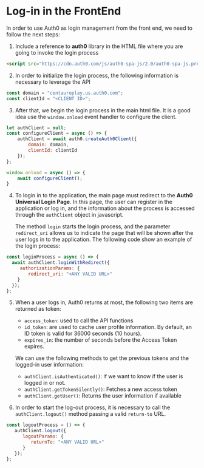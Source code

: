 #  Log-in in the FrontEnd

In order to use Auth0 as login management from the front end, we need to follow 
the next steps:

1. Include a reference to **auth0** library in the HTML file where you are going
   to invoke the login process

```html
<script src="https://cdn.auth0.com/js/auth0-spa-js/2.0/auth0-spa-js.production.js"></script>
```

2. In order to initialize the login process, the following information is necessary to 
   leverage the API

```javascript
const domain = "centauroplay.us.auth0.com";
const clientId = "<CLIENT ID>";
```

3. After that, we begin the login process in the main html file. It is a good idea use
   the ```window.onload``` event handler to configure the client. 

```javascript
let authClient = null;
const configureClient = async () => {
    authClient = await auth0.createAuth0Client({
        domain: domain,
        clientId: clientId
    });
};

window.onload = async () => {
    await configureClient();
}
```

4. To login in to the application, the main page must redirect to the **Auth0 Universal Login Page**.
   In this page, the user can register in the application or log in, and the information about the
   process is accessed through the ```authClient``` object in javascript.

   The method ```login``` starts the login process, and the parameter ```redirect_uri``` allows us
   to indicate the page that will be shown after the user logs in to the application. The following
   code show an example of the login process:

```javascript
const loginProcess = async () => {
  await authClient.loginWithRedirect({
     authorizationParams: {
        redirect_uri: "<ANY VALID URL>"
    }
  });
};
```

5. When a user logs in, Auth0 returns at most, the following two items are returned as token:

   * ```access_token```: used to call the API functions
   * ```id_token```: are used to cache user profile information. By default, an ID token is valid for 
   36000 seconds (10 hours).
   * ```expires_in```: the number of seconds before the Access Token expires.
   
   We can use the following methods to get the previous tokens and the logged-in user information:

   * ```authClient.isAuthenticated()```: if we want to know if the user is logged in or not.
   * ```authClient.getTokenSilently()```: Fetches a new access token
   * ```authClient.getUser()```: Returns the user information if available

6. In order to start the log-out process, it is necessary to call the ```authClient.logout()``` method
   passing a valid ```return-to``` URL.

```javascript
const logoutProcess = () => {
   authClient.logout({
      logoutParams: {
         returnTo: "<ANY VALID URL>"
      }
   });
};
```

